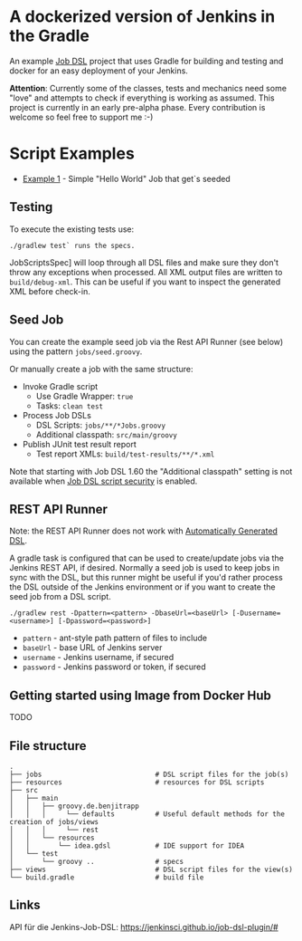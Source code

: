 # A dockerized version of Jenkins in the Gradle

An example [Job DSL](https://github.com/jenkinsci/job-dsl-plugin) project that uses Gradle for building and testing and
docker for an easy deployment of your Jenkins. 

**Attention**: Currently some of the classes, tests and mechanics need some "love" and attempts to check if everything
is working as assumed. This project is currently in an early pre-alpha phase. Every contribution is welcome so feel 
free to support me :-)

# Script Examples

* [Example 1](jobs/exampleJob.groovy) - Simple "Hello World" Job that get`s seeded


## Testing

To execute the existing tests use:
```
./gradlew test` runs the specs.
```

JobScriptsSpec]
will loop through all DSL files and make sure they don't throw any exceptions when processed. All XML output files are written to `build/debug-xml`. 
This can be useful if you want to inspect the generated XML before check-in.

## Seed Job

You can create the example seed job via the Rest API Runner (see below) using the pattern `jobs/seed.groovy`.

Or manually create a job with the same structure:

* Invoke Gradle script
   * Use Gradle Wrapper: `true`
   * Tasks: `clean test`
* Process Job DSLs
   * DSL Scripts: `jobs/**/*Jobs.groovy`
   * Additional classpath: `src/main/groovy`
* Publish JUnit test result report
   * Test report XMLs: `build/test-results/**/*.xml`

Note that starting with Job DSL 1.60 the "Additional classpath" setting is not available when
[Job DSL script security](https://github.com/jenkinsci/job-dsl-plugin/wiki/Script-Security) is enabled.

## REST API Runner

Note: the REST API Runner does not work with [Automatically Generated DSL](https://github.com/jenkinsci/job-dsl-plugin/wiki/Automatically-Generated-DSL). 

A gradle task is configured that can be used to create/update jobs via the Jenkins REST API, if desired. Normally
a seed job is used to keep jobs in sync with the DSL, but this runner might be useful if you'd rather process the
DSL outside of the Jenkins environment or if you want to create the seed job from a DSL script.

```./gradlew rest -Dpattern=<pattern> -DbaseUrl=<baseUrl> [-Dusername=<username>] [-Dpassword=<password>]```

* `pattern` - ant-style path pattern of files to include
* `baseUrl` - base URL of Jenkins server
* `username` - Jenkins username, if secured
* `password` - Jenkins password or token, if secured


## Getting started using Image from Docker Hub

TODO

## File structure

    .
    ├── jobs                            # DSL script files for the job(s)
    ├── resources                       # resources for DSL scripts
    ├── src
    │   ├── main
    │   │   ├── groovy.de.benjitrapp             
    │   │   │     └── defaults          # Useful default methods for the creation of jobs/views
    │   │   │     └── rest              
    │   │   └── resources
    │   │       └── idea.gdsl           # IDE support for IDEA
    │   └── test
    │       └── groovy ..               # specs
    ├── views                           # DSL script files for the view(s)
    └── build.gradle                    # build file
    
## Links
API für die Jenkins-Job-DSL:         https://jenkinsci.github.io/job-dsl-plugin/#